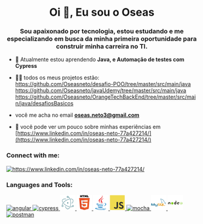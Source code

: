 <h1 align="center">Oi 👋, Eu sou o Oseas</h1>
<h3 align="center">Sou apaixonado por tecnologia, estou estudando e me especializando em busca da minha primeira oportunidade para construir minha carreira no TI.</h3>

- 🌱 Atualmente estou aprendendo **Java, e Automação de testes com Cypress**

- 👨‍💻 todos os meus projetos estão: https://github.com/Oseasneto/desafio-POO/tree/master/src/main/java
https://github.com/Oseasneto/javaUdemy/tree/master/src/main/java
https://github.com/Oseasneto/OrangeTechBackEnd/tree/master/src/main/java/desafiosBasicos

- você me acha no email **oseas.neto3@gmail.com**

- 📄 você pode ver um pouco sobre minhas experiências em [https://www.linkedin.com/in/oseas-neto-77a427214/](https://www.linkedin.com/in/oseas-neto-77a427214/)

<h3 align="left">Connect with me:</h3>
<p align="left">
<a href="https://linkedin.com/in/https://www.linkedin.com/in/oseas-neto-77a427214/" target="blank"><img align="center" src="https://raw.githubusercontent.com/rahuldkjain/github-profile-readme-generator/master/src/images/icons/Social/linked-in-alt.svg" alt="https://www.linkedin.com/in/oseas-neto-77a427214/" height="30" width="40" /></a>
</p>

<h3 align="left">Languages and Tools:</h3>
<p align="left"> <a href="https://angular.io" target="_blank" rel="noreferrer"> <img src="https://angular.io/assets/images/logos/angular/angular.svg" alt="angular" width="40" height="40"/> </a> <a href="https://www.cypress.io" target="_blank" rel="noreferrer"> <img src="https://raw.githubusercontent.com/simple-icons/simple-icons/6e46ec1fc23b60c8fd0d2f2ff46db82e16dbd75f/icons/cypress.svg" alt="cypress" width="40" height="40"/> </a> <a href="https://www.electronjs.org" target="_blank" rel="noreferrer"> <img src="https://raw.githubusercontent.com/devicons/devicon/master/icons/electron/electron-original.svg" alt="electron" width="40" height="40"/> </a> <a href="https://www.w3.org/html/" target="_blank" rel="noreferrer"> <img src="https://raw.githubusercontent.com/devicons/devicon/master/icons/html5/html5-original-wordmark.svg" alt="html5" width="40" height="40"/> </a> <a href="https://www.java.com" target="_blank" rel="noreferrer"> <img src="https://raw.githubusercontent.com/devicons/devicon/master/icons/java/java-original.svg" alt="java" width="40" height="40"/> </a> <a href="https://developer.mozilla.org/en-US/docs/Web/JavaScript" target="_blank" rel="noreferrer"> <img src="https://raw.githubusercontent.com/devicons/devicon/master/icons/javascript/javascript-original.svg" alt="javascript" width="40" height="40"/> </a> <a href="https://mochajs.org" target="_blank" rel="noreferrer"> <img src="https://www.vectorlogo.zone/logos/mochajs/mochajs-icon.svg" alt="mocha" width="40" height="40"/> </a> <a href="https://www.mysql.com/" target="_blank" rel="noreferrer"> <img src="https://raw.githubusercontent.com/devicons/devicon/master/icons/mysql/mysql-original-wordmark.svg" alt="mysql" width="40" height="40"/> </a> <a href="https://nodejs.org" target="_blank" rel="noreferrer"> <img src="https://raw.githubusercontent.com/devicons/devicon/master/icons/nodejs/nodejs-original-wordmark.svg" alt="nodejs" width="40" height="40"/> </a> <a href="https://postman.com" target="_blank" rel="noreferrer"> <img src="https://www.vectorlogo.zone/logos/getpostman/getpostman-icon.svg" alt="postman" width="40" height="40"/> </a> </p>

